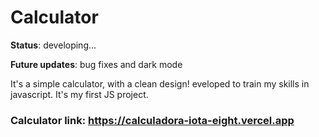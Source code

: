 # Calculator

**Status**: developing...

**Future updates**: bug fixes and dark mode
                    
It's a simple calculator, with a clean design! 
eveloped to train my skills in javascript. It's my first JS project.

### Calculator link: https://calculadora-iota-eight.vercel.app 

